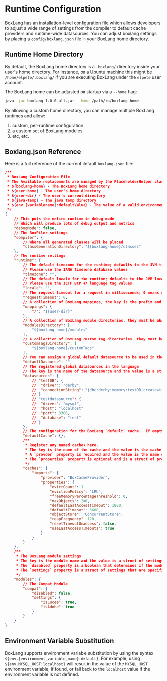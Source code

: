 # Runtime Configuration

BoxLang has an installation-level configuration file which allows developers to adjust a wide range of settings from the compiler to default cache providers and runtime-wide datasources. You can adjust boxlang settings by placing a `config/boxlang.json` file in your BoxLang home directory.

## Runtime Home Directory

By default, the BoxLang home directory is a `.boxlang/` directory inside your user's home directory. For instance, on a Ubuntu machine this might be `/home/elpete/.boxlang/` if you are executing BoxLang under the `elpete` user account.

The BoxLang home can be adjusted on startup via a `--home` flag:

```bash
java -jar boxlang-1.0.0-all.jar --home /path/to/boxlang-home
```

By allowing a custom home directory, you can manage multiple BoxLang runtimes and allow:

1. custom, per-runtime configuration
2. a custom set of BoxLang modules
3. etc, etc.

## Boxlang.json Reference

Here is a full reference of the current default `boxlang.json` file:

```json
/**
 * BoxLang Configuration File
 * The Available replacements are managed by the PlaceholderHelper class.
 * ${boxlang-home} - The BoxLang home directory
 * ${user-home} - The user's home directory
 * ${user-dir} - The user's current directory
 * ${java-temp} - The java temp directory
 * ${env.{variablename}:defaultValue} - The value of a valid environment variable or the default value
 */
{
    // This puts the entire runtime in debug mode
    // Which will produce lots of debug output and metrics
    "debugMode": false,
    // The BoxPiler settings
    "compiler": {
        // Where all generated classes will be placed
        "classGenerationDirectory": "${boxlang-home}/classes"
    },
    // The runtime settings
    "runtime": {
        // The default timezone for the runtime; defaults to the JVM timezone if empty
        // Please use the IANA timezone database values
        "timezone": "",
        // The default locale for the runtime; defaults to the JVM locale if empty
        // Please use the IETF BCP 47 language tag values
        "locale": "",
        // The request timeout for a request in milliseconds; 0 means no timeout
        "requestTimeout": 0,
        // A collection of BoxLang mappings, the key is the prefix and the value is the directory
        "mappings": {
            "/": "${user-dir}"
        },
        // A collection of BoxLang module directories, they must be absolute paths
        "modulesDirectory": [
            "${boxlang-home}/modules"
        ],
        // A collection of BoxLang custom tag directories, they must be absolute paths
        "customTagsDirectory": [
            "${boxlang-home}/customTags"
        ],
        // You can assign a global default datasource to be used in the language
        "defaultDasource": "",
        // The registered global datasources in the language
        // The key is the name of the datasource and the value is a struct of the datasource settings
        "datasources": {
            // "testDB": {
            // 	"driver": "derby",
            // 	"connectionString": "jdbc:derby:memory:testDB;create=true"
            // }
            // "testdatasource": {
            // 	"driver": "mysql",
            // 	"host": "localhost",
            // 	"port": 3306,
            // 	"database": "test"
            // }
        },
        // The configuration for the BoxLang `default` cache.  If empty, we use the defaults
        "defaultCache": {},
        /**
		 * Register any named caches here.
		 * The key is the name of the cache and the value is the cache configuration.
		 * A `provder` property is required and the value is the name of the cache provider or the fully qualified class name.
		 * The `properties` property is optional and is a struct of properties that are specific to the cache provider.
		 */
        "caches": {
            "imports": {
                "provider": "BoxCacheProvider",
                "properties": {
                    "evictCount": 1,
                    "evictionPolicy": "LRU",
                    "freeMemoryPercentageThreshold": 0,
                    "maxObjects": 200,
                    "defaultLastAccessTimeout": 1800,
                    "defaultTimeout": 3600,
                    "objectStore": "ConcurrentStore",
                    "reapFrequency": 120,
                    "resetTimeoutOnAccess": false,
                    "useLastAccessTimeouts": true
                }
            }
        }
    },
    /**
	 * The BoxLang module settings
	 * The key is the module name and the value is a struct of settings for that specific module
	 * The `disabled` property is a boolean that determines if the module should be enabled or not
	 * The `settings` property is a struct of settings that are specific to the module and will be override the module settings
	 */
    "modules": {
        // The Compat Module
        "compat": {
            "disabled": false,
            "settings": {
                "isLucee": true,
                "isAdobe": true
            }
        }
    }
}
```

## Environment Variable Substitution

BoxLang supports environment variable substitution by using the syntax `${env.{environment_variable_name}:default}`. For example, using `${env.MYSQL_HOST:localhost}` will result in the value of the `MYSQL_HOST` environment variable, if found, or fall back to the `localhost` value if the environment variable is not defined.